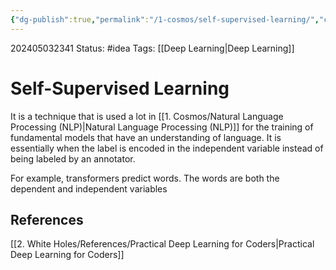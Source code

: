 ```yaml
---
{"dg-publish":true,"permalink":"/1-cosmos/self-supervised-learning/","created":"2025-01-22T11:17:14.204-05:00","updated":"2024-05-20T21:41:24.833-04:00"}
---
```


202405032341
Status: #idea
Tags: [[Deep Learning\|Deep Learning]]
# Self-Supervised Learning
It is a technique that is used a lot in [[1. Cosmos/Natural Language Processing (NLP)\|Natural Language Processing (NLP)]] for the training of fundamental models that have an understanding of language. It is essentially when the label is encoded in the independent variable instead of being labeled by an annotator.

For example, transformers predict words. The words are both the dependent and independent variables


## References
[[2. White Holes/References/Practical Deep Learning for Coders\|Practical Deep Learning for Coders]]
